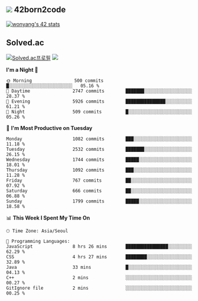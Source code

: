 
## <img src="https://img.shields.io/badge/-000000?style=flat&logo=42&logoColor=white"> 42born2code
<!--[![wonyang's 42 stats](https://badge42.vercel.app/api/v2/cl5nhe5b6007809kydha7ht42/stats?cursusId=21&coalitionId=88)](https://profile.intra.42.fr/users/wonyang)-->

[![wonyang's 42 stats](https://badge.mediaplus.ma/starryblue/wonyang?1337Badge=off&UM6P=off)](https://github.com/oakoudad/badge42)

## Solved.ac
[![Solved.ac프로필](http://mazassumnida.wtf/api/v2/generate_badge?boj=bennyws)](https://solved.ac/bennyws)
<a href="https://solved.ac/bennyws"><img src="http://mazandi.herokuapp.com/api?handle=bennyws&theme=cold"/></a>

<!--START_SECTION:waka-->
**I'm a Night 🦉** 

```text
🌞 Morning                500 commits         █░░░░░░░░░░░░░░░░░░░░░░░░   05.16 % 
🌆 Daytime                2747 commits        ███████░░░░░░░░░░░░░░░░░░   28.37 % 
🌃 Evening                5926 commits        ███████████████░░░░░░░░░░   61.21 % 
🌙 Night                  509 commits         █░░░░░░░░░░░░░░░░░░░░░░░░   05.26 % 
```
📅 **I'm Most Productive on Tuesday** 

```text
Monday                   1082 commits        ███░░░░░░░░░░░░░░░░░░░░░░   11.18 % 
Tuesday                  2532 commits        ███████░░░░░░░░░░░░░░░░░░   26.15 % 
Wednesday                1744 commits        █████░░░░░░░░░░░░░░░░░░░░   18.01 % 
Thursday                 1092 commits        ███░░░░░░░░░░░░░░░░░░░░░░   11.28 % 
Friday                   767 commits         ██░░░░░░░░░░░░░░░░░░░░░░░   07.92 % 
Saturday                 666 commits         ██░░░░░░░░░░░░░░░░░░░░░░░   06.88 % 
Sunday                   1799 commits        █████░░░░░░░░░░░░░░░░░░░░   18.58 % 
```


📊 **This Week I Spent My Time On** 

```text
🕑︎ Time Zone: Asia/Seoul

💬 Programming Languages: 
JavaScript               8 hrs 26 mins       ████████████████░░░░░░░░░   62.29 % 
CSS                      4 hrs 27 mins       ████████░░░░░░░░░░░░░░░░░   32.89 % 
Java                     33 mins             █░░░░░░░░░░░░░░░░░░░░░░░░   04.13 % 
C++                      2 mins              ░░░░░░░░░░░░░░░░░░░░░░░░░   00.27 % 
GitIgnore file           2 mins              ░░░░░░░░░░░░░░░░░░░░░░░░░   00.25 % 
```


<!--END_SECTION:waka-->

